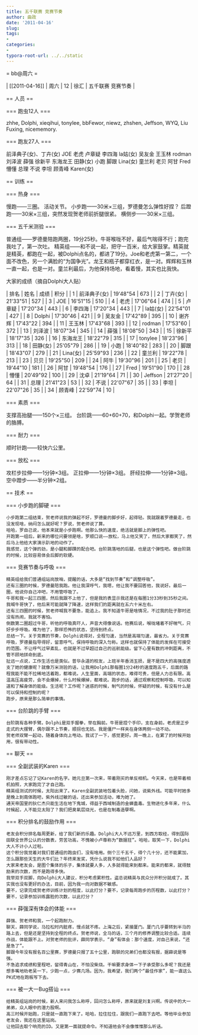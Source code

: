 ```yaml
---
title: 五千联赛 竞赛节奏
author: 曲政
date: '2011-04-16'
slug: 
tags:
- 
categories:
- 
typora-root-url: ../../static
---
```


= bb@周六  =

| [[2011-04-16]] | 周六 | 12 | 徐汇 | 五千联赛 竞赛节奏 |

== 人员 ==

=== 跑虫12人 ===

zhhe, Dolphi, xieqihui, tonylee, bbFewor, niewz, zhshen, Jeffson, WYQ, Liu Fuxing, nicememory.

=== 跑友27人 ===

前泽典子(女)、丁卉(女) JOE 老虎 卢章疑 李四海 la姑(女) 吴友金 王玉林 rodman 刘泽波 薛强 徐新平 东海龙王 田静(女) 小跑 脚跟 Lina(女) 童兰利 老贝 阿甘 Fred 懵懂 总理 不说 李坦 顾青峰 Karen(女)

== 训练 ==

=== 热身 ===

慢跑——三圈。
活动关节。
小步跑——30米×三组，罗德曼怎么弹性好捏？
后蹬跑——30米×三组，突然发现贺老师前折腿很紧。
横侧步——30米×三组。

=== 五千米测验 ===

普通组——罗德曼陪跑两圈，19分25秒。牛哥喉咙不好，最后气喘得不行；跑完我吐了，第一次吐。
精英组——和不说一起，把守一百米，给大家鼓掌。精英就是精英，都跑在一起，被Dolphi点名的，都进了19分。Joe和老虎第一第二，一个面不改色，另一个满脸的“为国争光”。龙王和瓶子都穿红衣，是一对。辉辉和玉林一直一起，也是一对。童兰利最后，为他保持场地，看着慢，其实也比我快。

大家的成绩（摘自Dolphi大人贴）

| 排名 | 姓名         | 成绩     | 积分 |
| 1    | 前泽典子(女) | 19'48"54 | 673  |
| 2    | 丁卉(女)     | 21'33"51 | 527  |
| 3    | JOE          | 16'51"15 | 510  |
| 4    | 老虎         | 17'06"64 | 474  |
| 5    | 卢章疑       | 17'20"34 | 443  |
| 6    | 李四海       | 17'20"34 | 443  |
| 7    | la姑(女)     | 22'54"01 | 427  |
| 8    | Dolphi       | 17'30"46 | 421  |
| 9    | 吴友金       | 17'42"89 | 395  |
| 10   | 谢齐辉       | 17'43"22 | 394  |
| 11   | 王玉林       | 17'43"68 | 393  |
| 12   | rodman       | 17'53"60 | 372  |
| 13   | 刘泽波       | 18'07"34 | 345  |
| 14   | 薛强         | 18'08"50 | 343  |
| 15   | 徐新平       | 18'17"35 | 326  |
| 16   | 东海龙王     | 18'22"79 | 315  |
| 17   | tonylee      | 18'23"96 | 313  |
| 18   | 田静(女)     | 25'05"79 | 286  |
| 19   | 小跑         | 18'40"82 | 283  |
| 20   | 脚跟         | 18'43"07 | 279  |
| 21   | Lina(女)     | 25'59"93 | 236  |
| 22   | 童兰利       | 19'22"78 | 213  |
| 23   | 贝贝         | 19'25"50 | 209  |
| 24   | 阿牛         | 19'30"96 | 201  |
| 25   | 老贝         | 19'44"10 | 181  |
| 26   | 阿甘         | 19'48"54 | 176  |
| 27   | Fred         | 19'51"90 | 170  |
| 28   | 懵懂         | 20'49"92 | 100  |
| 29   | 沈卓         | 21'19"64 | 71   |
| 30   | Jeffson      | 21'27"20 | 64   |
| 31   | 总理         | 21'41"23 | 53   |
| 32   | 不说         | 22'07"67 | 35   |
| 33   | 李坦         | 22'07"26 | 35   |
| 34   | 顾青峰       | 22'59"74 | 10   |

=== 素质 ===

支撑高抬腿——150个×三组。
台阶跳——60+60+70，和Dolphi一起。学贺老师的胳膊。

=== 耐力 ===

顺时针跑——较快六公里。

=== 放松 ===

攻栏步拉伸——1分钟×3组。
正拉伸——1分钟×3组。
肝经拉伸——1分钟×3组。
空中蹬步——半分钟×2组。

== 技术 ==

=== 小步跑的脚硬 ===

	小步跑第二组结束，贺老师说我的弹起不好，罗德曼的脚步好，起得轻。我就跟着罗德曼走，也没发现啥，纳闷怎么就好呢？罗说，贺老师说了算。
	哈哈，罗自己说，他本来就是小步跑啊。他那么快的速度，绝活就是脚上的弹性吧。
	开跑第一组后，新来的哪位问要领是啥，罗顺口说——放松，马上他又笑了，然后大家都笑了，然后马上他给大家演示趴地的动作了。
	我感觉，这个弹的劲，是小腿和脚踝的配合吧。台阶跳落地的后腿，也是这个弹性吧。做台阶跳的时候，比较容易体会后脚的软硬。

=== 竞赛节奏与呼吸 ===

	精英组给我们普通组站岗放哨，提醒的话，大多是“找到节奏”和“调整呼吸”。
	还有三圈的时候，罗德曼陪我跑。他让我深呼气，我嗯，他让我不要回答他，我说好。最后一圈，他说你自己冲吧，不用管呼吸了。
	牛哥和我一起三四圈，然后我跟不上他了，但是我的表显示我还是在每圈1分33秒到35秒之间。我喊牛哥快了，他后来可能就降了降速，这样我们的距离就在五六十米左右。
	还有三四圈的时候，贺老师喊我不要急，能追上。我不知道牛哥是啥情况，不过我的肚子那时还没有热闹，我就不害怕。
	倒数第二圈超过牛哥，听他的呼吸真吓人，声音大得像说话。他赛后说，喉咙堵着不好喘气，只好步步呼吸。难为他了，那样恐怖的状态，坚持到终点。
	总结一下。关于竞赛的节奏，Dolphi说得对，全程匀速，当然是高端匀速，最省力。关于竞赛呼吸，罗德曼指导得好，留意呼气，保持呼吸的深入匀称。这样也就保持了体能的发挥在可接受的范围。不让呼气过早紊乱，也就是不过早超过自己的巡航能级。留下心里有数的冲刺距离，不管不顾地拼命到底。
	扯远一点说，工作生活也是类似。普华永道的校友，上班半年香消玉损，是不是四大的高强度透支了她的健康呢？就像万米测验的话，让我用Dolphi那每圈1分24秒的速度跑五千，后面的路程我能不能不拉稀地活着跑，都难说。人生里面，高端的状态，难得可贵，但是人力总有限。高温高压高疲劳，会不会爆掉，什么时候爆掉，都难说。跑步的话，通过观察和控制呼吸，可以知道和了解身体的能级。生活呢？工作呢？迷惑的时候，制气的时候，怀疑的时候，有没有什么是可以保持和控制的呢？
	跑步，原来是那么简单的事情。

=== 台阶跳的手臂 ===

	台阶跳有各种手臂。Dolphi是双手握拳，举在胸前。牛哥是捏个手印，支在身前。老虎是正步走式的大摆臂，偶尔跟不上节奏，顺拐也无妨。我是僵尸一样夹在身体两侧一动不动。
	贺老师双臂一起动，随着身体向上甩动。我试了一下，感觉更好。周一晚上，在累了的时候开始用，很有带动性。

== 聊天 ==

=== 全副武装的Karen ===

	刚才差点忘记了记Karen的名字。她元旦第一次来，带着刚买的单反相机。今天来，也是带着相机拍照，大家跑完了才自己跑。
	精英组测试的时候，太阳出来了。Karen全副武装地包着头脸，问她，说紫外线。可能平时她多是晚上到南体跑吧，紫外线过敏的话，还出来参加活动，难为她了。
	通天帝国里的狄仁杰只能生活在地下鬼城，得益于西域制造的金蝉蛊毒。生物进化多年来，什么时候起，人不能见太阳了？我们把臭氧层烧光，也是在制毒造孽啊。

=== 积分排名的鼓励作用 ===

	老友会积分排名每周更新，给了我们新的乐趣。Dolphi大人不远万里，到西方取经，得到国际田联全世界公认的分数表，劳苦功高，不愧被小卢尊称为“数据狂”。哈哈，取笑一下，Dolphi大人不计小人过啦。
	这个积分我觉着对我们普通组的跑虫们，没有啥用。侧个三千五千，得个几十分，还不能累加，怎么跟那些天生的大牛们比？年终来发奖，凭什么说我不如他们人品好？
	大家来老友会，是图个集体的乐子，集体就要人多，人多就得能来到都来。能来的都来，就得鼓励来的次数，而不是跑得多快。
	我举双手双脚，向Dolphi大人建议，积分考虑累积性。盗总说精英与民众分开积分就成了。其实我也没有更好的办法，目前，因为我一向对数据不敏感。
	要不，记录完成贺老师训练计划的程度，以此打分？要不，记录每周跑步的历程数，以此打分？要不，记录参加训练露脸的次数，以此打分？

=== 薛强深有体会的体能 ===

	薛强、贺老师和我，一个起跑耐力。
	聊天，薛同学说，马拉松时内脏疼，慢点就不疼。上海之后，紧接厦门。厦门几乎要转到半马的路上去，但是还是坚持到全程的终点。贺老师说，全马的话，三个月的修养调整比较合适。连续作战，体能跟不上。对贺老师的批评，薛同学表示，“身”有体会：那个速度，对自己来说，“还是急了”。
	脚跟今年没有报名百公里赛，罗德曼只报了五十公里，跑联的兄弟们也都没有报，据薛说是等强。
	不急追求成绩和里程吧，留得青山在，不怕没柴烧。干嘛要求身体一下子承受那么多呢？我还是想多嘴地劝老吴一下，少跑一点，少赛几场。因为，我希望，我们两个“最佳作家”，能一直这么PK式地在跑板写下去。

=== 被一大一Bug搭讪 ===

	给精英组站岗的时候，新人来问我怎么称呼，回问怎么称呼，原来就是刘复兴啊。传说中的大一弟弟，众人眼中的潜力股啊。
	高三时候开始跑，只是就一直跑下来了。哈哈，拉住拉住，跟我们一直跑下去吧。等他毕业参加老友会，我还在这里站岗。
	让他回去取个响亮的ID。又是第一面就提命令。不知道他会不会像惟惟那么听话。